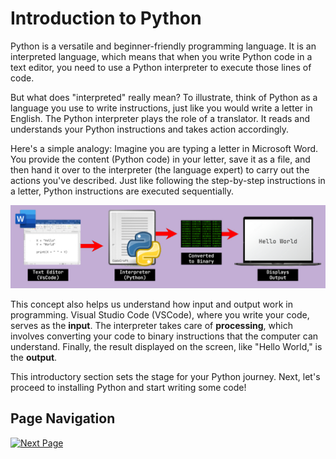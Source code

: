 # Introduction to Python

Python is a versatile and beginner-friendly programming language. It is an interpreted language, which means that when you write Python code in a text editor, you need to use a Python interpreter to execute those lines of code.

But what does "interpreted" really mean? To illustrate, think of Python as a language you use to write instructions, just like you would write a letter in English. The Python interpreter plays the role of a translator. It reads and understands your Python instructions and takes action accordingly.

Here's a simple analogy: Imagine you are typing a letter in Microsoft Word. You provide the content (Python code) in your letter, save it as a file, and then hand it over to the interpreter (the language expert) to carry out the actions you've described. Just like following the step-by-step instructions in a letter, Python instructions are executed sequentially.

![Input/Output & Interpreter Example](../../../Assets/Python%20Tutorial/Basic%20Python%20Syntax/Interpreter%20and%20IO%20example.jpg)

This concept also helps us understand how input and output work in programming. Visual Studio Code (VSCode), where you write your code, serves as the **input**. The interpreter takes care of **processing**, which involves converting your code to binary instructions that the computer can understand. Finally, the result displayed on the screen, like "Hello World," is the **output**.

This introductory section sets the stage for your Python journey. Next, let's proceed to installing Python and start writing some code!

## Page Navigation

[![Next Page](https://img.shields.io/badge/Next%20Page-1DA1F2?style=for-the-badge)](./b.%20Installing%20Python.md)
